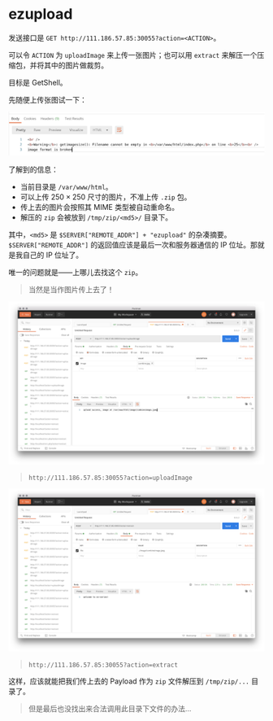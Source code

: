 # ezupload

发送接口是 `GET http://111.186.57.85:30055?action=<ACTION>`。

可以令 `ACTION` 为 `uploadImage` 来上传一张图片；也可以用 `extract` 来解压一个压缩包，并将其中的图片做裁剪。

目标是 GetShell。

先随便上传张图试一下：

![image-20201016162838376](notes.assets/image-20201016162838376.png)

了解到的信息：

* 当前目录是 `/var/www/html`。
* 可以上传 $250 \times 250$ 尺寸的图片，不准上传 `.zip` 包。
* 传上去的图片会按照其 MIME 类型被自动重命名。
* 解压的 `zip` 会被放到 `/tmp/zip/<md5>/` 目录下。

其中，`<md5>` 是 `$SERVER["REMOTE_ADDR"] + "ezupload"` 的杂凑摘要。`$SERVER["REMOTE_ADDR"]` 的返回值应该是最后一次和服务器通信的 IP 位址。那就是我自己的 IP 位址了。

唯一的问题就是——上哪儿去找这个 `zip`。

> 当然是当作图片传上去了！

![image-20201016195714201](notes.assets/image-20201016195714201.png)

> `http://111.186.57.85:30055?action=uploadImage`

![image-20201016195801106](notes.assets/image-20201016195801106.png)

> `http://111.186.57.85:30055?action=extract`

这样，应该就能把我们传上去的 Payload 作为 `zip` 文件解压到 `/tmp/zip/...` 目录了。

> 但是最后也没找出来合法调用此目录下文件的办法…
